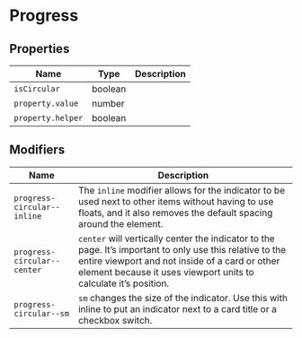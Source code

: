 # Progress

## Properties

| Name              | Type    | Description |
| ----------------- | ------- | ----------- |
| `isCircular`      | boolean |             |
| `property.value`  | number  |             |
| `property.helper` | boolean |             |

## Modifiers

| Name                        | Description                                                  |
| --------------------------- | ------------------------------------------------------------ |
| `progress-circular--inline` | The `inline` modifier allows for the indicator to be used next to other items without having to use floats, and it also removes the default spacing around the element. |
| `progress-circular--center` | `center` will vertically center the indicator to the page. It’s important to only use this relative to the entire viewport and not inside of a card or other element because it uses viewport units to calculate it’s position. |
| `progress-circular--sm`     | `sm` changes the size of the indicator. Use this with inline to put an indicator next to a card title or a checkbox switch. |

